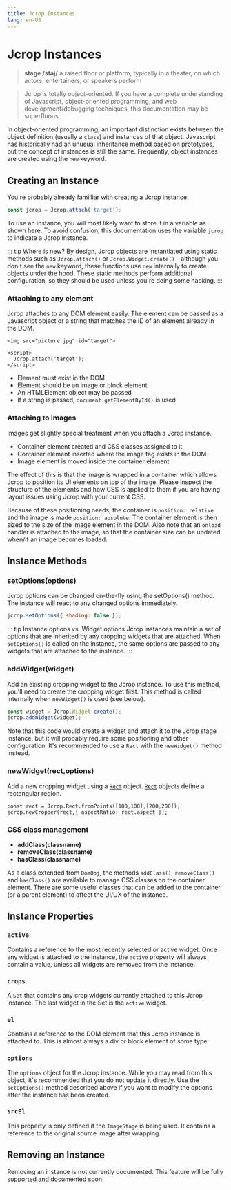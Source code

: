 ```yaml
---
title: Jcrop Instances
lang: en-US
---
```


# Jcrop Instances

> **stage /stāj/** a raised floor or platform, typically in a theater, on which actors, entertainers, or speakers perform

> Jcrop is totally object-oriented. If you have a complete understanding
> of Javascript, object-oriented programming, and web development/debugging
> techniques, this documentation may be superfluous.

In object-oriented programming, an important distinction exists between
the object definition (usually a `class`) and instances of that object.
Javascript has historically had an unusual inheritance method based on
prototypes, but the concept of instances is still the same. Frequently,
object instances are created using the `new` keyword.

## Creating an Instance

You're probably already familliar with creating a Jcrop instance:

```js
const jcrop = Jcrop.attach('target');
```

To use an instance, you will most likely want to store it in a
variable as shown here. To avoid confusion, this documentation
uses the variable `jcrop` to indicate a Jcrop instance.

::: tip Where is new?
By design, Jcrop objects are instantiated using static methods
such as `Jcrop.attach()` or `Jcrop.Widget.create()`—although
you don't see the `new` keyword, these functions use `new` internally
to create objects under the hood. These static methods perform
additional configuration, so they should be used unless you're
doing some hacking.
:::

### Attaching to any element

Jcrop attaches to any DOM element easily. The element can
be passed as a Javascript object or a string that matches the
ID of an element already in the DOM.

```html{4}
<img src="picture.jpg" id="target">

<script>
  Jcrop.attach('target');
</script>
```

  * Element must exist in the DOM
  * Element should be an image or block element
  * An HTMLElement object may be passed
  * If a string is passed, `document.getElementById()` is used

### Attaching to images

Images get slightly special treatment when you attach a Jcrop instance.

  * Container element created and CSS classes assigned to it
  * Container element inserted where the image tag exists in the DOM
  * Image element is moved inside the container element

The effect of this is that the image is wrapped in a container which
allows Jcrop to position its UI elements on top of the image.
Please inspect the structure of the elements and how CSS is applied to
them if you are having layout issues using Jcrop with your current CSS.

Because of these positioning needs, the container is `position: relative`
and the image is made `position: absolute`. The container element is then
sized to the size of the image element in the DOM. Also note that an
`onload` handler is attached to the image, so that the container size
can be updated when/if an image becomes loaded.


## Instance Methods

### setOptions(options)

Jcrop options can be changed on-the-fly using the setOptions() method.
The instance will react to any changed options immediately.

```js
jcrop.setOptions({ shading: false });
```

::: tip Instance options vs. Widget options
Jcrop instances maintain a set of options that are inherited by any
cropping widgets that are attached. When `setOptions()` is called
on the instance, the same options are passed to any widgets that
are attached to the instance.
:::

### addWidget(widget)

Add an existing cropping widget to the Jcrop instance. To use this
method, you'll need to create the cropping widget first. This method
is called internally when `newWidget()` is used (see below).

```js
const widget = Jcrop.Widget.create();
jcrop.addWidget(widget);
```

Note that this code would create a widget and attach it to the Jcrop
stage instance, but it will probably require some positioning and
other configuration. It's recommended to use a `Rect` with the
`newWidget()` method instead.

### newWidget(rect,options)

Add a new cropping widget using a [`Rect`](/objects/rect.html) object.
[`Rect`](/objects/rect.html) objects define a rectangular region.

```js{2}
const rect = Jcrop.Rect.fromPoints([100,100],[200,200]);
jcrop.newCropper(rect,{ aspectRatio: rect.aspect });
```

### CSS class management

  * **addClass(classname)**
  * **removeClass(classname)**
  * **hasClass(classname)**

As a class extended from `DomObj`, the methods `addClass()`,
`removeClass()` and `hasClass()` are available to manage CSS
classes on the container element. There are some useful classes
that can be added to the container (or a parent element) to
affect the UI/UX of the instance.

## Instance Properties

### `active`

Contains a reference to the most recently selected or active widget.
Once any widget is attached to the instance, the `active` property
will always contain a value, unless all widgets are removed from
the instance.

### `crops`

A `Set` that contains any crop widgets currently attached to this
Jcrop instance. The last widget in the Set is the `active` widget.

### `el`

Contains a reference to the DOM element that this Jcrop instance is
attached to. This is almost always a div or block element of some type.

### `options`

The `options` object for the Jcrop instance. While you may read from
this object, it's recommended that you do not update it directly.
Use the `setOptions()` method described above if you want to modify
the options after the instance has been created.

### `srcEl`

This property is only defined if the `ImageStage` is being used.
It contains a reference to the original source image after wrapping.

## Removing an Instance

Removing an instance is not currently documented. This feature will
be fully supported and documented soon.

